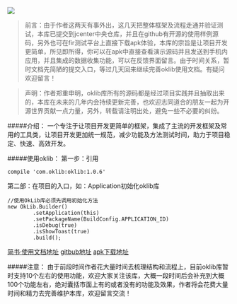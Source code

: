 ![](http://upload-images.jianshu.io/upload_images/2405826-cc0431ee4fe736cc.png?imageMogr2/auto-orient/strip%7CimageView2/2/w/1240)

>前言：由于作者这两天有事外出，这几天把整体框架及流程走通并验证测试，本库已提交到jcenter中央仓库，并且在github有开源的使用样例源码，另外也可在fir测试平台上直接下载apk体验，本库的宗旨是让项目开发更简单，所见即所得，你可以在apk中直接查看演示源码并且发送到手机内应用，并且集成的数据收集功能，可以在反馈界面留言。由于时间关系，暂时文档先简陋的提交入口，等过几天回来继续完善oklib使用文档。有疑问欢迎留言！

>声明：作者郑重申明，oklib库所有的源码都是经过项目实践并且抽取出来的，本库在未来的几年内会持续更新完善，也欢迎志同道合的朋友一起为开源世界贡献一点力量，另外，转载请注明出处，避免一些不必要的纠纷。

#####介绍：
一个专注于让项目开发更简单的框架，集成了主流的开发框架及常用的工具类，让项目开发更加统一规范，减少功能及方法测试时间，助力于项目稳定、快速、高效开发。

#####使用oklib：
第一步：引用
```
compile 'com.oklib:oklib:1.0.6'
```
第二部：在项目的入口，如：Application初始化oklib库
```
//使用OkLib库必须先调用初始化方法
new OkLib.Builder()
        .setApplication(this)
        .setPackageName(BuildConfig.APPLICATION_ID)
        .isDebug(true)
        .isShowToast(true)
        .build();
```

[简书·使用文档地址](http://www.jianshu.com/p/87e7392a16ff)
[gitbub地址](https://github.com/huangweicai/OkLibDemo)
[apk下载地址](https://fir.im/tsd6)

#####注意：
由于前段时间作者花大量时间去梳理结构和流程上，目前oklib库暂时支持10个左右的使用功能，欢迎大家关注该库，大概一段时间后会补充到大概100个功能左右，绝对囊括市面上有的或者没有的功能及效果，作者将会花费大量时间和精力去完善维护本库，欢迎留言交流！